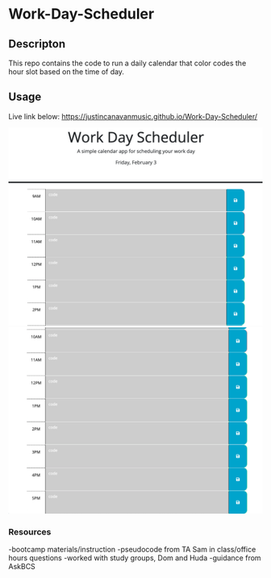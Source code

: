 # Work-Day-Scheduler

## Descripton 
This repo contains the code to run a daily calendar that color codes the hour slot based on the time of day. 

## Usage
Live link below:
https://justincanavanmusic.github.io/Work-Day-Scheduler/

![app screenshot](./Assets/Screenshot%202023-02-03%20at%207.53.08%20PM.png)
![app screenshot](./Assets/Screenshot%202023-02-03%20at%207.53.41%20PM.png)

### Resources

-bootcamp materials/instruction
-pseudocode from TA Sam in class/office hours questions
-worked with study groups, Dom and Huda
-guidance from AskBCS
